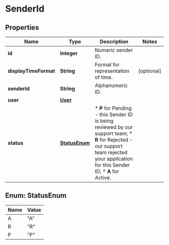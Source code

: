 
# SenderId

## Properties
Name | Type | Description | Notes
------------ | ------------- | ------------- | -------------
**id** | **Integer** | Numeric sender ID. | 
**displayTimeFormat** | **String** | Format for representation of time. |  [optional]
**senderId** | **String** | Alphanumeric ID. | 
**user** | [**User**](User.md) |  | 
**status** | [**StatusEnum**](#StatusEnum) | *   **P** for Pending - this Sender ID is being reviewed by our support team; *   **R** for Rejected - our support team rejected your application for this Sender ID; *   **A** for Active.  | 


<a name="StatusEnum"></a>
## Enum: StatusEnum
Name | Value
---- | -----
A | &quot;A&quot;
R | &quot;R&quot;
P | &quot;P&quot;



